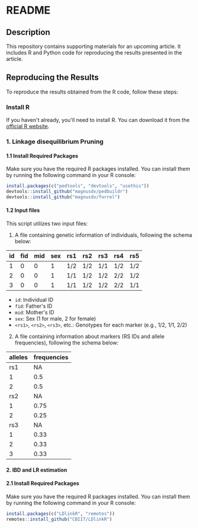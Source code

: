 # README

## Description
This repository contains supporting materials for an upcoming article. It includes R and Python code for reproducing the results presented in the article.

## Reproducing the Results
To reproduce the results obtained from the R code, follow these steps:

### Install R
If you haven't already, you'll need to install R. You can download it from the [official R website](https://www.r-project.org/).

### 1. Linkage disequilibrium Pruning
#### 1.1 Install Required Packages
Make sure you have the required R packages installed. You can install them by running the following command in your R console:

```R
install.packages(c("pedtools", "devtools", "usethis"))
devtools::install_github("magnusdv/pedbuildr")
devtools::install_github("magnusdv/forrel")
```

#### 1.2 Input files
This script utilizes two input files:
1. A file containing genetic information of individuals, following the schema below:

| id | fid | mid | sex | rs1 | rs2 | rs3 | rs4 | rs5 |
|----|-----|-----|-----|-------|-------|-------|-------|-------|
| 1  | 0   | 0   | 1   | 1/2   | 1/2   | 1/1   | 1/2   | 1/2   |
| 2  | 0   | 0   | 1   | 1/1   | 1/2   | 1/2   | 2/2   | 1/2   |
| 3  | 0   | 0   | 1   | 1/1   | 1/2   | 1/2   | 2/2   | 1/1   |


- `id`: Individual ID
- `fid`: Father's ID
- `mid`: Mother's ID
- `sex`: Sex (1 for male, 2 for female)
- `<rs1>`, `<rs2>`, `<rs3>`, etc.: Genotypes for each marker (e.g., 1/2, 1/1, 2/2)

2. A file containing information about markers (RS IDs and allele frequencies), following the schema below:

alleles|frequencies
----|----
rs1 | NA
1   | 0.5
2   | 0.5
rs2 | NA
1   | 0.75
2   | 0.25
rs3 | NA
1   | 0.33
2   | 0.33
3   | 0.33
  

#### 2. IBD and LR estimation
#### 2.1 Install Required Packages
Make sure you have the required R packages installed. You can install them by running the following command in your R console:
```R
install.packages(c("LDlinkR", "remotes"))
remotes::install_github("CBIIT/LDlinkR")
```

